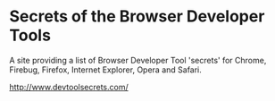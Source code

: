 Secrets of the Browser Developer Tools
======================================

A site providing a list of Browser Developer Tool 'secrets' for Chrome, Firebug, Firefox, Internet Explorer, Opera and Safari.

http://www.devtoolsecrets.com/
